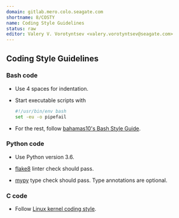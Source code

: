 ```yaml
---
domain: gitlab.mero.colo.seagate.com
shortname: 8/COSTY
name: Coding Style Guidelines
status: raw
editor: Valery V. Vorotyntsev <valery.vorotyntsev@seagate.com>
---
```


## Coding Style Guidelines

### Bash code

* Use 4 spaces for indentation.

* Start executable scripts with
  ```bash
  #!/usr/bin/env bash
  set -eu -o pipefail
  ```

* For the rest, follow
  [bahamas10's Bash Style Guide](https://github.com/bahamas10/bash-style-guide).

### Python code

* Use Python version 3.6.

* [flake8](https://pypi.org/project/flake8/) linter check should pass.

* [mypy](https://mypy.readthedocs.io/en/stable/) type check should pass.
  Type annotations are optional.

### C code

* Follow [Linux kernel coding style](https://www.kernel.org/doc/html/latest/process/coding-style.html).
